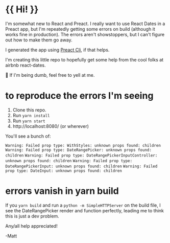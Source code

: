 # {{ Hi! }}

I'm somewhat new to React and Preact. I really want to use React Dates in a Preact
app, but I'm repeatedly getting some errors on build (although it works fine in production).
The errors aren't showstoppers, but I can't figure out how to make them go away.

I generated the app using [Preact Cli](https://github.com/developit/preact-cli), if that helps.

I'm creating this little repo to hopefully get some help from the cool folks at
airbnb react-dates.

😬 If I'm being dumb, feel free to yell at me.

# to reproduce the errors I'm seeing

1. Clone this repo.
2. Run `yarn install`
3. Run `yarn start`
4. http://localhost:8080/ (or wherever)

You'll see a bunch of:

`Warning: Failed prop type: WithStyles: unknown props found: children`
`Warning: Failed prop type: DateRangePicker: unknown props found: children`
`Warning: Failed prop type: DateRangePickerInputController: unknown props found: children`
`Warning: Failed prop type: DateRangePickerInput: unknown props found: children`
`Warning: Failed prop type: DateInput: unknown props found: children`

# errors vanish in yarn build
If you `yarn build` and run a `python -m SimpleHTTPServer` on the build file, I see the DateRangePicker
render and function perfectly, leading me to think this is just a dev problem.

Any/all help appreciated!

-Matt
